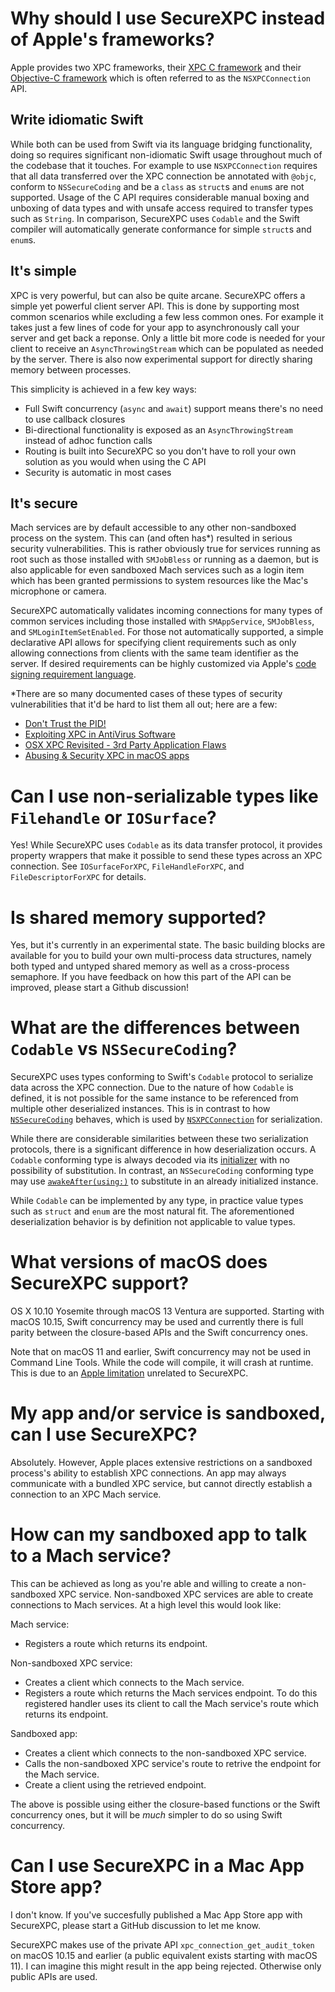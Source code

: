 # Why should I use SecureXPC instead of Apple's frameworks?
Apple provides two XPC frameworks, their [XPC C framework](https://developer.apple.com/documentation/xpc) and their
[Objective-C framework](https://developer.apple.com/documentation/foundation/xpc) which is often referred to as the 
`NSXPCConnection` API.

## Write idiomatic Swift
While both can be used from Swift via its language bridging functionality, doing so requires significant non-idiomatic
Swift usage throughout much of the codebase that it touches. For example to use `NSXPCConnection` requires that all data
transferred over the XPC connection be annotated with `@objc`, conform to `NSSecureCoding` and be a `class` as `struct`s
and `enum`s are not supported. Usage of the C API requires considerable manual boxing and unboxing of data types and
with unsafe access required to transfer types such as `String`. In comparison, SecureXPC uses `Codable` and the Swift
compiler will automatically generate conformance for simple `struct`s and `enum`s.

## It's simple
XPC is very powerful, but can also be quite arcane. SecureXPC offers a simple yet powerful client server API. This is
done by supporting most common scenarios while excluding a few less common ones. For example it takes just a few lines
of code for your app to asynchronously call your server and get back a reponse. Only a little bit more code is needed
for your client to receive an `AsyncThrowingStream` which can be populated as needed by the server. There is also now
experimental support for directly sharing memory between processes.

This simplicity is achieved in a few key ways:
- Full Swift concurrency (`async` and `await`) support means there's no need to use callback closures
- Bi-directional functionality is exposed as an `AsyncThrowingStream` instead of adhoc function calls
- Routing is built into SecureXPC so you don't have to roll your own solution as you would when using the C API
- Security is automatic in most cases

## It's secure
Mach services are by default accessible to any other non-sandboxed process on the system. This can (and often has\*)
resulted in serious security vulnerabilities. This is rather obviously true for services running as root such as those
installed with `SMJobBless` or running as a daemon, but is also applicable for even sandboxed Mach services such as a
login item which has been granted permissions to system resources like the Mac's microphone or camera.

SecureXPC automatically validates incoming connections for many types of common services including those installed with
`SMAppService`, `SMJobBless`, and `SMLoginItemSetEnabled`. For those not automatically supported, a simple declarative
API allows for specifying client requirements such as only allowing connections from clients with the same team
identifier as the server. If desired requirements can be highly customized via Apple's
[code signing requirement language](https://developer.apple.com/library/archive/documentation/Security/Conceptual/CodeSigningGuide/RequirementLang/RequirementLang.html).

\*There are so many documented cases of these types of security vulnerabilities that it'd be hard to list them all out;
here are a few:
- [Don't Trust the PID!](https://saelo.github.io/presentations/warcon18_dont_trust_the_pid.pdf)
- [Exploiting XPC in AntiVirus Software](https://youtu.be/zQlE7AzgGdI)
- [OSX XPC Revisited - 3rd Party Application Flaws](https://youtu.be/KPzhTqwf0bA)
- [Abusing & Security XPC in macOS apps](https://youtu.be/ezxD5M90Mmc)

# Can I use non-serializable types like `Filehandle` or `IOSurface`?
Yes! While SecureXPC uses `Codable` as its data transfer protocol, it provides property wrappers that make it possible
to send these types across an XPC connection. See `IOSurfaceForXPC`, `FileHandleForXPC`, and `FileDescriptorForXPC` for
details.

# Is shared memory supported?
Yes, but it's currently in an experimental state. The basic building blocks are available for you to build your own
multi-process data structures, namely both typed and untyped shared memory as well as a cross-process semaphore. If you
have feedback on how this part of the API can be improved, please start a Github discussion!

# What are the differences between `Codable` vs `NSSecureCoding`?
SecureXPC uses types conforming to Swift's `Codable` protocol to serialize data across the XPC connection. Due to the
nature of how `Codable` is defined, it is not possible for the same instance to be referenced from multiple other
deserialized instances. This is in contrast to how
[`NSSecureCoding`](https://developer.apple.com/documentation/foundation/nssecurecoding) behaves, which is used by
[`NSXPCConnection`](https://developer.apple.com/documentation/foundation/nsxpcconnection) for serialization.

While there are considerable similarities between these two serialization protocols, there is a significant difference
in how deserialization occurs. A `Codable` conforming type is always decoded via its
[initializer](https://developer.apple.com/documentation/swift/decodable/2894081-init) with no possibility of
substitution. In contrast, an `NSSecureCoding` conforming type may use
[`awakeAfter(using:)`](https://developer.apple.com/documentation/objectivec/nsobject/1417074-awakeafter) to substitute
in an already initialized instance.

While `Codable` can be implemented by any type, in practice value types such as `struct` and `enum` are the most natural
fit. The aforementioned deserialization behavior is by definition not applicable to value types.

# What versions of macOS does SecureXPC support?
OS X 10.10 Yosemite through macOS 13 Ventura are supported. Starting with macOS 10.15, Swift concurrency may be used and
currently there is full parity between the closure-based APIs and the Swift concurrency ones.

Note that on macOS 11 and earlier, Swift concurrency may not be used in Command Line Tools. While the code will compile,
it will crash at runtime. This is due to an [Apple limitation](https://developer.apple.com/forums/thread/701969)
unrelated to SecureXPC.

# My app and/or service is sandboxed, can I use SecureXPC?
Absolutely. However, Apple places extensive restrictions on a sandboxed process's ability to establish XPC connections.
An app may always communicate with a bundled XPC service, but cannot directly establish a connection to an XPC Mach
service.

# How can my sandboxed app to talk to a Mach service?
This can be achieved as long as you're able and willing to create a non-sandboxed XPC service. Non-sandboxed XPC
services are able to create connections to Mach services. At a high level this would look like:

Mach service:
- Registers a route which returns its endpoint.

Non-sandboxed XPC service:
- Creates a client which connects to the Mach service.
- Registers a route which returns the Mach services endpoint. To do this registered handler uses its client to call
  the Mach service's route which returns its endpoint.
  
Sandboxed app:
- Creates a client which connects to the non-sandboxed XPC service.
- Calls the non-sandboxed XPC service's route to retrive the endpoint for the Mach service.
- Create a client using the retrieved endpoint.

The above is possible using either the closure-based functions or the Swift concurrency ones, but it will be _much_
simpler to do so using Swift concurrency.

# Can I use SecureXPC in a Mac App Store app?
I don't know. If you've succesfully published a Mac App Store app with SecureXPC, please start a GitHub discussion to
let me know.

SecureXPC makes use of the private API `xpc_connection_get_audit_token` on macOS 10.15 and earlier (a public equivalent
exists starting with macOS 11). I can imagine this might result in the app being rejected. Otherwise only public APIs
are used.

